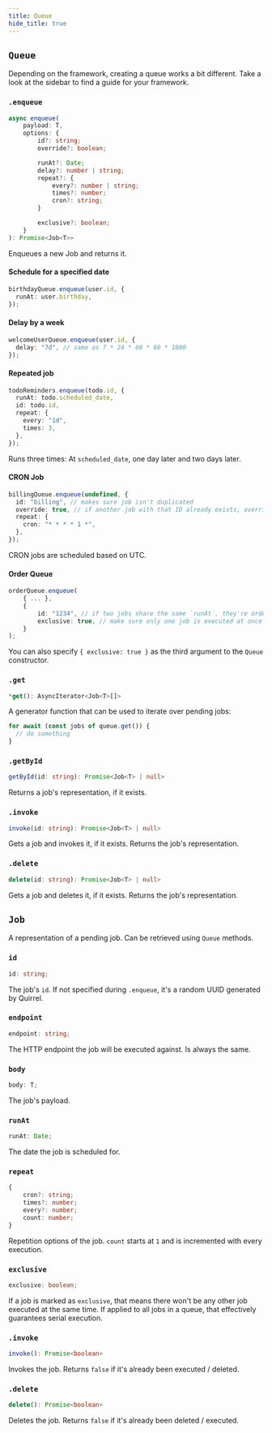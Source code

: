 ```yaml
---
title: Queue
hide_title: true
---
```

## `Queue`

Depending on the framework, creating a queue works a bit different.
Take a look at the sidebar to find a guide for your framework.

### `.enqueue`

```ts
async enqueue(
    payload: T,
    options: {
        id?: string;
        override?: boolean;

        runAt?: Date;
        delay?: number | string;
        repeat?: {
            every?: number | string;
            times?: number;
            cron?: string;
        }

        exclusive?: boolean;
    }
): Promise<Job<T>>
```

Enqueues a new Job and returns it.

#### Schedule for a specified date

```ts
birthdayQueue.enqueue(user.id, {
  runAt: user.birthday,
});
```

#### Delay by a week

```ts
welcomeUserQueue.enqueue(user.id, {
  delay: "7d", // same as 7 * 24 * 60 * 60 * 1000
});
```

#### Repeated job

```ts
todoReminders.enqueue(todo.id, {
  runAt: todo.scheduled_date,
  id: todo.id,
  repeat: {
    every: "1d",
    times: 3,
  },
});
```

Runs three times: At `scheduled_date`, one day later and two days later.

#### CRON Job

```ts
billingQueue.enqueue(undefined, {
  id: "billing", // makes sure job isn't duplicated
  override: true, // if another job with that ID already exists, override it
  repeat: {
    cron: "* * * * 1 *",
  },
});
```

CRON jobs are scheduled based on UTC.

#### Order Queue

```ts
orderQueue.enqueue(
    { ... },
    {
        id: "1234", // if two jobs share the same `runAt`, they're ordered by ID.
        exclusive: true, // make sure only one job is executed at once
    }
);
```

You can also specify `{ exclusive: true }` as the third argument to the `Queue` constructor.

### `.get`

```ts
*get(): AsyncIterator<Job<T>[]>
```

A generator function that can be used to iterate over pending jobs:

```ts
for await (const jobs of queue.get()) {
  // do something
}
```

### `.getById`

```ts
getById(id: string): Promise<Job<T> | null>
```

Returns a job's representation, if it exists.

### `.invoke`

```ts
invoke(id: string): Promise<Job<T> | null>
```

Gets a job and invokes it, if it exists.
Returns the job's representation.

### `.delete`

```ts
delete(id: string): Promise<Job<T> | null>
```

Gets a job and deletes it, if it exists.
Returns the job's representation.

## `Job`

A representation of a pending job.
Can be retrieved using `Queue` methods.

### `id`

```ts
id: string;
```

The job's `id`.
If not specified during `.enqueue`, it's a random UUID generated by Quirrel.

### `endpoint`

```ts
endpoint: string;
```

The HTTP endpoint the job will be executed against.
Is always the same.

### `body`

```ts
body: T;
```

The job's payload.

### `runAt`

```ts
runAt: Date;
```

The date the job is scheduled for.

### `repeat`

```ts
{
    cron?: string;
    times?: number;
    every?: number;
    count: number;
}
```

Repetition options of the job.
`count` starts at `1` and is incremented with every execution.

### `exclusive`

```ts
exclusive: boolean;
```

If a job is marked as `exclusive`, that means there won't be any other job executed at the same time.
If applied to all jobs in a queue, that effectively guarantees serial execution.

### `.invoke`

```ts
invoke(): Promise<boolean>
```

Invokes the job.
Returns `false` if it's already been executed / deleted.

### `.delete`

```ts
delete(): Promise<boolean>
```

Deletes the job.
Returns `false` if it's already been deleted / executed.
